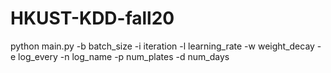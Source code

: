 # HKUST-KDD-fall20

python main.py -b batch_size -i iteration -l learning_rate -w weight_decay -e log_every -n log_name -p num_plates -d num_days

